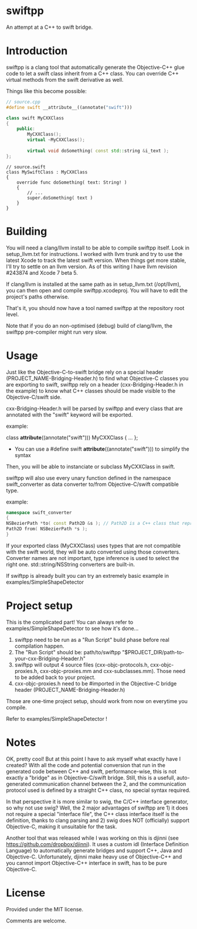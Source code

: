 swiftpp
=======

An attempt at a C++ to swift bridge.


Introduction
===========

swiftpp is a clang tool that automatically generate the Objective-C++ glue code to let a swift class inherit from a C++ class.  You can override C++ virtual methods from the swift derivative as well.

Things like this become possible:

```C++
// source.cpp
#define swift __attribute__((annotate("swift")))

class swift MyCXXClass
{
	public:
		MyCXXClass();
		virtual ~MyCXXClass();
	
		virtual void doSomething( const std::string &i_text );
};
```

```
// source.swift
class MySwiftClass : MyCXXClass
{
	override func doSomething( text: String! )
	{
		// ...
		super.doSomething( text )
	}
}
```

Building
========

You will need a clang/llvm install to be able to compile swiftpp itself.  Look in setup_llvm.txt for instructions.
I worked with llvm trunk and try to use the latest Xcode to track the latest swift version. When things get more stable, I'll try to settle on an llvm version.
As of this writing I have llvm revision #243874 and Xcode 7 beta 5.

If clang/llvm is installed at the same path as in setup_llvm.txt (/opt/llvm), you can then open and compile swiftpp.xcodeproj. You will have to edit the project's paths otherwise.

That's it, you should now have a tool named swiftpp at the repository root level.

Note that if you do an non-optimised (debug) build of clang/llvm, the swiftpp pre-compiler might run very slow.


Usage
=====

Just like the Objective-C-to-swift bridge rely on a special header (PROJECT_NAME-Bridging-Header.h) to find what Objective-C classes you are exporting to swift, swiftpp rely on a header (cxx-Bridging-Header.h in the example) to know what C++ classes should be made visible to the Objective-C/swift side.

cxx-Bridging-Header.h will be parsed by swiftpp and every class that are annotated with the "swift" keyword will be exported.

example:

class __attribute__((annotate("swift"))) MyCXXClass { ... };

 * You can use a #define swift __attribute__((annotate("swift"))) to simplify the syntax

Then, you will be able to instanciate or subclass MyCXXClass in swift.

swiftpp will also use every unary function defined in the namespace swift_converter as data converter to/from Objective-C/swift compatible type.

example:

```C++
namespace swift_converter
{
NSBezierPath *to( const Path2D &s ); // Path2D is a C++ class that represent a Bezier path
Path2D from( NSBezierPath *s );
}
```

If your exported class (MyCXXClass) uses types that are not compatible with the swift world, they will be auto converted using those converters.  Converter names are not important, type inference is used to select the right one.  std::string/NSString converters are built-in.

If swiftpp is already built you can try an extremely basic example in examples/SimpleShapeDetector


Project setup
=============

This is the complicated part! You can always refer to examples/SimpleShapeDetector to see how it's done...

1. swiftpp need to be run as a "Run Script" build phase before real compilation happen.
2. The "Run Script" should be:
	path/to/swiftpp "$PROJECT_DIR/path-to-your-cxx-Bridging-Header.h"
4. swiftpp will output 4 source files (cxx-objc-protocols.h, cxx-objc-proxies.h, cxx-objc-proxies.mm and cxx-subclasses.mm). Those need to be added back to your project.
5. cxx-objc-proxies.h need to be #imported in the Objective-C bridge header (PROJECT_NAME-Bridging-Header.h)

Those are one-time project setup, should work from now on everytime you compile.

Refer to examples/SimpleShapeDetector !


Notes
=====

OK, pretty cool! But at this point I have to ask myself what exactly have I created? With all the code and potential conversion that run in the generated code between C++ and swift, performance-wise, this is not exactly a "bridge" as in Objective-C/swift bridge. Still, this is a usefull, auto-generated communication channel between the 2, and the communication protocol used is defined by a straight C++ class, no special syntax required.

In that perspective it is more similar to swig, the C/C++ interface generator, so why not use swig? Well, the 2 major advantages of swiftpp are 1) it does not require a special "interface file", the C++ class interface itself is the definition, thanks to clang parsing and 2) swig does NOT (officially) support Objective-C, making it unsuitable for the task.

Another tool that was released while I was working on this is djinni (see https://github.com/dropbox/djinni). It uses a custom idl (Interface Definition Language) to automatically generate bridges and support C++, Java and Objective-C. Unfortunately, djinni make heavy use of Objective-C++ and you cannot import Objective-C++ interface in swift, has to be pure Objective-C.

License
=======

Provided under the MIT license.


Comments are welcome.
